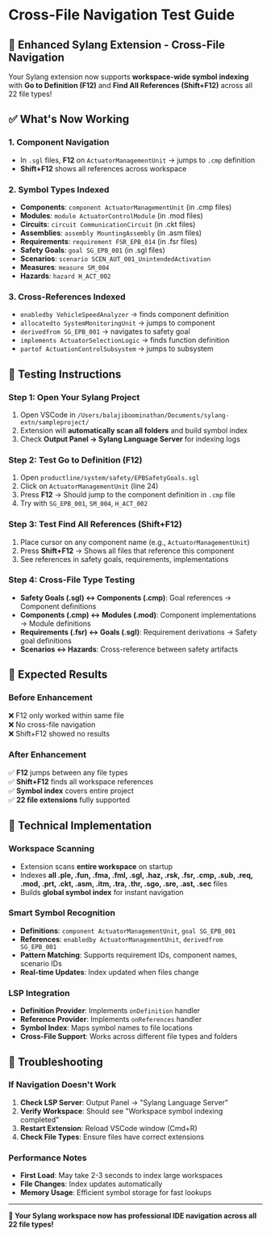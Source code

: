 # Cross-File Navigation Test Guide

## 🚀 **Enhanced Sylang Extension - Cross-File Navigation**

Your Sylang extension now supports **workspace-wide symbol indexing** with **Go to Definition (F12)** and **Find All References (Shift+F12)** across all 22 file types!

## **✅ What's Now Working**

### **1. Component Navigation**
- In `.sgl` files, **F12** on `ActuatorManagementUnit` → jumps to `.cmp` definition
- **Shift+F12** shows all references across workspace

### **2. Symbol Types Indexed**
- **Components**: `component ActuatorManagementUnit` (in .cmp files)
- **Modules**: `module ActuatorControlModule` (in .mod files)  
- **Circuits**: `circuit CommunicationCircuit` (in .ckt files)
- **Assemblies**: `assembly MountingAssembly` (in .asm files)
- **Requirements**: `requirement FSR_EPB_014` (in .fsr files)
- **Safety Goals**: `goal SG_EPB_001` (in .sgl files)
- **Scenarios**: `scenario SCEN_AUT_001_UnintendedActivation`
- **Measures**: `measure SM_004`
- **Hazards**: `hazard H_ACT_002`

### **3. Cross-References Indexed**
- `enabledby VehicleSpeedAnalyzer` → finds component definition
- `allocatedto SystemMonitoringUnit` → jumps to component
- `derivedfrom SG_EPB_001` → navigates to safety goal
- `implements ActuatorSelectionLogic` → finds function definition
- `partof ActuationControlSubsystem` → jumps to subsystem

## **🧪 Testing Instructions**

### **Step 1: Open Your Sylang Project**
1. Open VSCode in `/Users/balajiboominathan/Documents/sylang-extn/sampleproject/`
2. Extension will **automatically scan all folders** and build symbol index
3. Check **Output Panel → Sylang Language Server** for indexing logs

### **Step 2: Test Go to Definition (F12)**
1. Open `productline/system/safety/EPBSafetyGoals.sgl`
2. Click on `ActuatorManagementUnit` (line 24)
3. Press **F12** → Should jump to the component definition in `.cmp` file
4. Try with `SG_EPB_001`, `SM_004`, `H_ACT_002`

### **Step 3: Test Find All References (Shift+F12)**
1. Place cursor on any component name (e.g., `ActuatorManagementUnit`)
2. Press **Shift+F12** → Shows all files that reference this component
3. See references in safety goals, requirements, implementations

### **Step 4: Cross-File Type Testing**
- **Safety Goals (.sgl) ↔ Components (.cmp)**: Goal references → Component definitions
- **Components (.cmp) ↔ Modules (.mod)**: Component implementations → Module definitions  
- **Requirements (.fsr) ↔ Goals (.sgl)**: Requirement derivations → Safety goal definitions
- **Scenarios ↔ Hazards**: Cross-reference between safety artifacts

## **🎯 Expected Results**

### **Before Enhancement**
❌ F12 only worked within same file  
❌ No cross-file navigation  
❌ Shift+F12 showed no results  

### **After Enhancement**  
✅ **F12** jumps between any file types  
✅ **Shift+F12** finds all workspace references  
✅ **Symbol index** covers entire project  
✅ **22 file extensions** fully supported  

## **🔧 Technical Implementation**

### **Workspace Scanning**
- Extension scans **entire workspace** on startup
- Indexes **all .ple, .fun, .fma, .fml, .sgl, .haz, .rsk, .fsr, .cmp, .sub, .req, .mod, .prt, .ckt, .asm, .itm, .tra, .thr, .sgo, .sre, .ast, .sec** files
- Builds **global symbol index** for instant navigation

### **Smart Symbol Recognition**
- **Definitions**: `component ActuatorManagementUnit`, `goal SG_EPB_001`
- **References**: `enabledby ActuatorManagementUnit`, `derivedfrom SG_EPB_001`
- **Pattern Matching**: Supports requirement IDs, component names, scenario IDs
- **Real-time Updates**: Index updated when files change

### **LSP Integration**
- **Definition Provider**: Implements `onDefinition` handler
- **Reference Provider**: Implements `onReferences` handler  
- **Symbol Index**: Maps symbol names to file locations
- **Cross-File Support**: Works across different file types and folders

## **🐛 Troubleshooting**

### **If Navigation Doesn't Work**
1. **Check LSP Server**: Output Panel → "Sylang Language Server"
2. **Verify Workspace**: Should see "Workspace symbol indexing completed"
3. **Restart Extension**: Reload VSCode window (Cmd+R)
4. **Check File Types**: Ensure files have correct extensions

### **Performance Notes**
- **First Load**: May take 2-3 seconds to index large workspaces
- **File Changes**: Index updates automatically  
- **Memory Usage**: Efficient symbol storage for fast lookups

---

**🎉 Your Sylang workspace now has professional IDE navigation across all 22 file types!** 